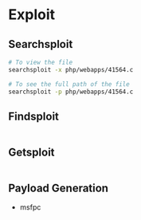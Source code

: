 # Exploit

## Searchsploit
```bash
# To view the file
searchsploit -x php/webapps/41564.c

# To see the full path of the file
searchsploit -p php/webapps/41564.c
```
## Findsploit
```bash

```

## Getsploit
```bash

```
## Payload Generation
- msfpc

